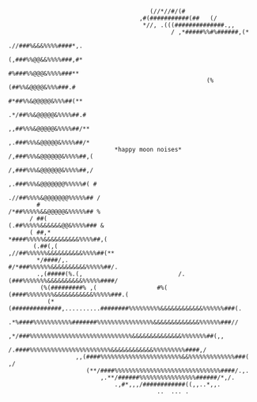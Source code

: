                                             (//*//#/(#                                              
                                         ,#(###########(##   (/                                     
                                          *//, .(((##############.,,                                
                                                  / ,*#####%%#%######,(*                            
                                                      .//###%&&&%%%%####*,.                         
                                                         (,###%%@@&&%%%%###,#*                      
                                                           #%###%%@@@&%%%%###**                     
                                                            (%(##%%&@@@@&%%%###.#                   
                                                              #*##%%&@@@@@&%%%##(**                 
                                                              .*/##%%&@@@@@&%%%%##.#                
                                                               ,,##%%%&@@@@@&%%%%##/**              
                                                               ,.###%%%&@@@@@&%%%%##/*              
                                  *happy moon noises*          /,###%%%&@@@@@@&%%%%##,(             
                                                               /,###%%%&@@@@@@&%%%%##,/             
                                                               ,.###%%%&@@@@@@@%%%%%#( #            
                                                              .//##%%%%&@@@@@@@%%%%%## /            
            #                                                 /*##%%%%%&&@@@@@&%%%%%## %            
          / ##(                                              (.##%%%%%&&&&&&@@&%%%%### &            
          ( ##,*                                           *####%%%%%&&&&&&&&&&%%%%##,(             
           (.##(,(                                       ,//##%%%%%%&&&&&&&&&&%%%%##(**             
            */####/,.                                  #/*###%%%%%%&&&&&&&&&&%%%%%##/.              
            .,(#####(%.(,                           /.(###%%%%%%%&&&&&&&&&&%%%%%####/               
             (%(#########% ,(                 #%( (####%%%%%%%%&&&&&&&&&&&%%%%%###.(                
               (*(##############,..........########%%%%%%%%%&&&&&&&&&&&&%%%%%%###(.                 
                .*%####%%%%%%%%%%%#######%%%%%%%%%%%%%%%%&&&&&&&&&&&&&%%%%%%###//                   
                  ,*/###%%%%%%%%%%%%%%%%%%%%%%%%%%%%%&&&&&&&&&&&&&&%%%%%%%##(,,                     
                     /.####%%%%%%%%%%%%%%%%%%%%%%%&&&&&&&&&&&&%%%%%%%%%####,/                       
                       ,,(####%%%%%%%%%%%%%%%%%%%%%%%&&%%%%%%%%%%%%%###( ,/                         
                          (**/####%%%%%%%%%%%%%%%%%%%%%%%%%%%%%%####/.,.                            
                              ,.**/######%%%%%%%%%%%%%%%%######/*,/.                                
                                  .,#*,,,/############((,,..*,,.                                    
                                              ..  ... .                                             
